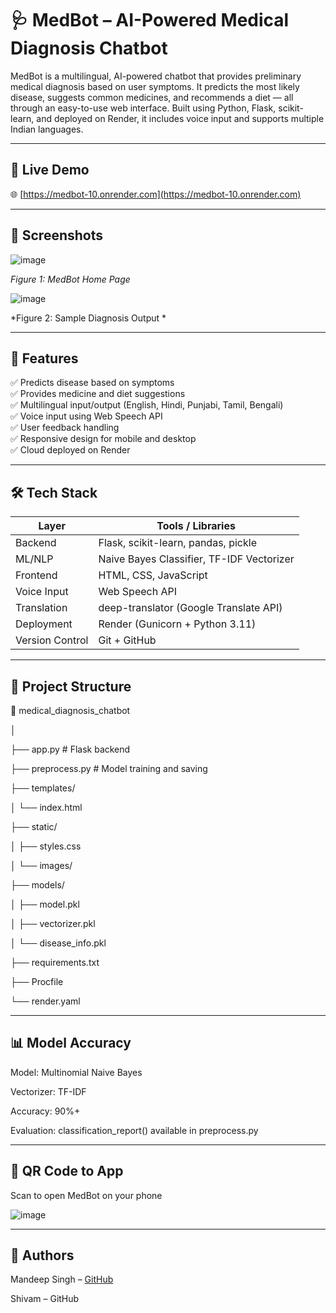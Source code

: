 # 🩺 MedBot – AI-Powered Medical Diagnosis Chatbot

MedBot is a multilingual, AI-powered chatbot that provides preliminary medical diagnosis based on user symptoms. It predicts the most likely disease, suggests common medicines, and recommends a diet — all through an easy-to-use web interface. Built using Python, Flask, scikit-learn, and deployed on Render, it includes voice input and supports multiple Indian languages.

---

## 🚀 Live Demo
🌐 [https://medbot-10.onrender.com](https://medbot-10.onrender.com)

---

## 📸 Screenshots

![image](https://github.com/user-attachments/assets/f76b7408-02b0-4027-b2d4-2edc622dfc58)
 
*Figure 1: MedBot Home Page*

![image](https://github.com/user-attachments/assets/935e5497-1868-415e-84d3-1873d4e4c129)
  
*Figure 2: Sample Diagnosis Output *

---

## 🧠 Features

✅ Predicts disease based on symptoms  
✅ Provides medicine and diet suggestions  
✅ Multilingual input/output (English, Hindi, Punjabi, Tamil, Bengali)  
✅ Voice input using Web Speech API  
✅ User feedback handling  
✅ Responsive design for mobile and desktop  
✅ Cloud deployed on Render

---

## 🛠️ Tech Stack

| Layer         | Tools / Libraries                        |
|---------------|-------------------------------------------|
| Backend       | Flask, scikit-learn, pandas, pickle       |
| ML/NLP        | Naive Bayes Classifier, TF-IDF Vectorizer |
| Frontend      | HTML, CSS, JavaScript                     |
| Voice Input   | Web Speech API                            |
| Translation   | deep-translator (Google Translate API)    |
| Deployment    | Render (Gunicorn + Python 3.11)           |
| Version Control | Git + GitHub                            |

---

## 📂 Project Structure

📁 medical_diagnosis_chatbot

│

├── app.py # Flask backend

├── preprocess.py # Model training and saving

├── templates/

│          └── index.html

├── static/

│          ├── styles.css

│          └── images/

├── models/

│          ├── model.pkl

│          ├── vectorizer.pkl


│          └── disease_info.pkl

├── requirements.txt

├── Procfile

└── render.yaml

---

## 📊 Model Accuracy

Model: Multinomial Naive Bayes

Vectorizer: TF-IDF

Accuracy: 90%+

Evaluation: classification_report() available in preprocess.py

---

## 📱 QR Code to App

Scan to open MedBot on your phone

![image](https://github.com/user-attachments/assets/efd5439b-4cd9-4575-915c-ae4e76bfc355)

---

## 🙋 Authors

Mandeep Singh – [GitHub](https://github.com/Mandeepsingh1322)

Shivam – GitHub
